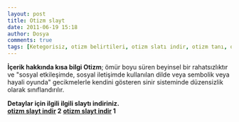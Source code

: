 ```yaml
---
layout: post
title: Otizm slayt
date: 2011-06-19 15:18
author: Dosya
comments: true
tags: [Ketegorisiz, otizm belirtileri, otizm slatı indir, otizm tanı, otizm tedavi, pecs, PECS otizm, Pesc ]
---
```

<div>

<strong>İçerik hakkında kısa bilgi
Otizm</strong>; ömür boyu süren beyinsel bir rahatsızlıktır ve "sosyal etkileşimde, sosyal iletişimde kullanılan dilde veya sembolik veya hayali oyunda" gecikmelerle kendini gösteren sinir sisteminde düzensizlik olarak sınıflandırılır.
<div>
<div></div>
<div></div>
<div><strong>Detaylar için ilgili ilgili slaytı indiriniz.</strong></div>
<div>
<p style="display: inline !important;"><strong><a title="Pesc (PICTURE EXCHANCE COMMUNICATION SYSTEM)" href="http://www.egitimvaktim.com/dosyalar/2011/06/OTiZM-PECS.ppt" target="_blank">otizm slayt indir</a> 2</strong></p>
<p style="display: inline !important;"><strong><a title="otizm nedir" href="http://www.egitimvaktim.com/dosyalar/2011/06/OTİZM.ppt" target="_blank">otizm slayt indir</a> 1</strong></p>
<p style="display: inline !important;"></p>
<p style="display: inline !important;"></p>

</div>
<div></div>
</div>
</div>
